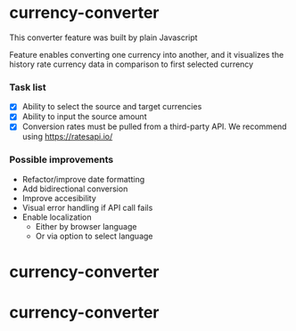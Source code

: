 # currency-converter

This converter feature was built by plain Javascript

Feature enables converting one currency into another, and it visualizes the history rate currency data in comparison to first selected currency


### Task list 

- [x] Ability to select the source and target currencies
- [x] Ability to input the source amount
- [x] Conversion rates must be pulled from a third-party API. We recommend using https://ratesapi.io/

### Possible improvements

* Refactor/improve date formatting 
* Add bidirectional conversion 
* Improve accesibility
* Visual error handling if API call fails
* Enable localization
    * Either by browser language
    * Or via option to select language

# currency-converter

# currency-converter
